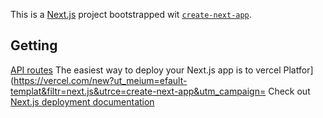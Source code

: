 This is a [Next.js](https://nextjs.org) project bootstrapped wit [`create-next-app`](https://nextjs.org/docs/pages/api-reference/create-next-app).

## Getting 
[API routes](https://nextjs.org/docs/pages/building-your-pplication/routng/ap-routes)
The easiest way to deploy your Next.js app is to vercel Platfor](https://vercel.com/new?ut_meium=efault-templat&filtr=next.js&utrce=create-next-app&utm_campaign=
Check out [Next.js deployment documentation](https://nextjs.org/docs/pages/building-your-application/deployin) 
